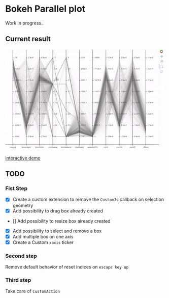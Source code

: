 # Bokeh Parallel plot

Work in progress..

## Current result

![parallel_plot](https://raw.githubusercontent.com/xavArtley/bokeh_cutom_ext/master/Extensions/ParallelPlot/parallel_animation.gif)

[interactive demo](https://xavartley.github.io/bokeh/parallel_plot)

## TODO

### Fist Step

- [x] Create a custom extension to remove the `CustomJs` callback on selection geometry
- [x] Add possibility to drag box already created
- [] Add possibility to resize box already created
- [x] Add possibility to select and remove a box
- [x] Add multiple box on one axis
- [x] Create a Custom `xaxis` ticker

### Second step

Remove default behavior of reset indices on `escape key up`

### Third step

Take care of `CustomAction`